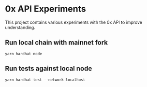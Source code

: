 # 0x API Experiments

This project contains various experiments with the 0x API to improve understanding.


## Run local chain with mainnet fork
```shell
yarn hardhat node
```


## Run tests against local node
```shell
yarn hardhat test --network localhost
```
